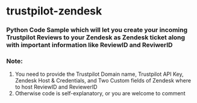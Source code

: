 # trustpilot-zendesk

### Python Code Sample which will let you create your incoming Trustpilot Reviews to your Zendesk as Zendesk ticket along with important information like ReviewID and ReviwerID

### Note: 
1. You need to provide the Trustpilot Domain name, Trustpilot API Key, Zendesk Host & Credentials, and Two Custom fields of Zendesk where to host ReviewID and ReviewerID
2. Otherwise code is self-explanatory, or you are welcome to comment

